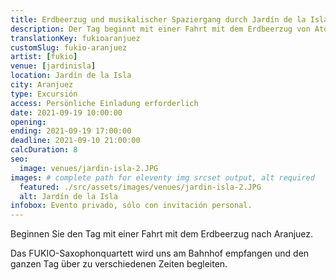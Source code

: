 ```yaml
---
title: Erdbeerzug und musikalischer Spaziergang durch Jardín de la Isla
description: Der Tag beginnt mit einer Fahrt mit dem Erdbeerzug von Atocha nach Aranjuez. Das FUKIO-Saxophonquartett begleitet uns.
translationKey: fukioaranjuez
customSlug: fukio-aranjuez
artist: [fukio]
venue: [jardinisla]
location: Jardín de la Isla
city: Aranjuez
type: Excursión
access: Persönliche Einladung erforderlich
date: 2021-09-19 10:00:00
opening:
ending: 2021-09-19 17:00:00
deadline: 2021-09-10 21:00:00
calcDuration: 8
seo:
  image: venues/jardin-isla-2.JPG
images: # complete path for eleventy img srcset output, alt required
  featured: ./src/assets/images/venues/jardin-isla-2.JPG
  alt: Jardín de la Isla
infobox: Evento privado, sólo con invitación personal.
---
```


Beginnen Sie den Tag mit einer Fahrt mit dem Erdbeerzug nach Aranjuez.

Das FUKIO-Saxophonquartett wird uns am Bahnhof empfangen und den ganzen Tag über zu verschiedenen Zeiten begleiten.
